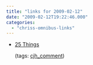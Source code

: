 ```yaml
---
title: "links for 2009-02-12"
date: "2009-02-12T19:22:46.000"
categories: 
  - "chriss-omnibus-links"
---
```


- [25 Things](http://www.thechurchgeek.com/archives/1108#comment-31081)
    
    (tags: [cjh\_comment](http://delicious.com/hubbsc/cjh_comment))
